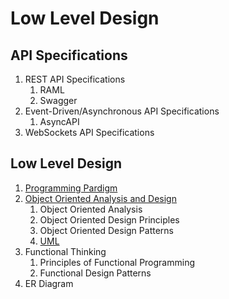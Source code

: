 # Low Level Design

## API Specifications
1. REST API Specifications
   1. RAML
   2. Swagger
2. Event-Driven/Asynchronous API Specifications
   1. AsyncAPI
3. WebSockets API Specifications 

## Low Level Design

1. [Programming Pardigm](technical/programmingPardigm.md)
2. [Object Oriented Analysis and Design](technical/ooad.md)
   1. Object Oriented Analysis
   2. Object Oriented Design Principles
   3. Object Oriented Design Patterns
   4. [UML](technical/uml.md)
3. Functional Thinking
   1. Principles of Functional Programming
   2. Functional Design Patterns
4. ER Diagram
